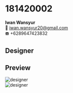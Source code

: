 # 181420002
**Iwan Wansyur**  
:e-mail: iwan.wansyur20@gmail.com  
:telephone: +6289647423832 

## Designer

## Preview
![designer](https://raw.githubusercontent.com/univmajalengka/181420002/master/SS/database.PNG) <br />
![designer](https://raw.githubusercontent.com/univmajalengka/181420002/master/SS/create_view_3.PNG) <br />



